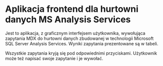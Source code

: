 # Aplikacja frontend dla hurtowni danych MS Analysis Services

Jest to aplikacja, z graficznym interfejsem użytkownika, wywołująca zapytania MDX do hurtowni danych zbudowanej w technologii Microsoft SQL Server Analysis Services. Wyniki zapytania prezentowane są w tabeli.

Wszystkie zapytania kryją się pod odpowiednimi przyciskami. Użytkownik może też napisać swoje zapytanie i je wywołać.
